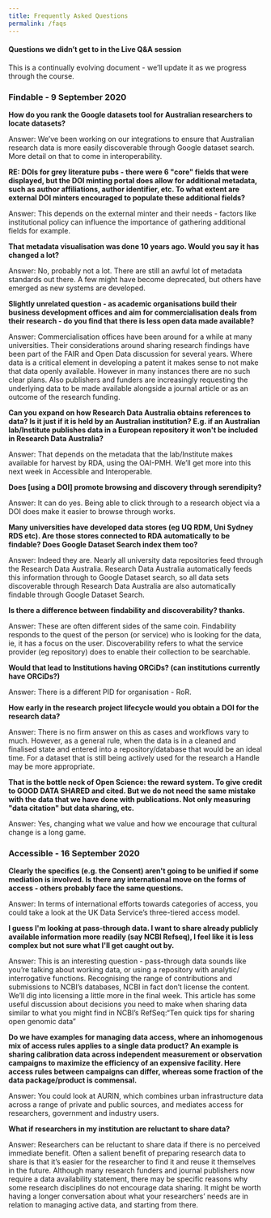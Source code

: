 ```yaml
---
title: Frequently Asked Questions
permalink: /faqs
---
```


#### Questions we didn’t get to in the Live Q&A session

This is a continually evolving document - we’ll update it as we progress through the course.

### Findable - 9 September 2020

**How do you rank the Google datasets tool for Australian researchers to locate datasets?**

Answer: We’ve been working on our integrations to ensure that Australian research data is more easily discoverable through Google dataset search. More detail on that to come in interoperability. 

**RE: DOIs for grey literature pubs - there were 6 "core" fields that were displayed, but the DOI minting portal does allow for additional metadata, such as author affiliations, author identifier, etc. To what extent are external DOI minters encouraged to populate these additional fields?**

Answer: This depends on the external minter and their needs - factors like institutional policy can influence the importance of gathering additional fields for example. 

**That metadata visualisation was done 10 years ago. Would you say it has changed a lot?**

Answer: No, probably not a lot. There are still an awful lot of metadata standards out there. A few might have become deprecated, but others have emerged as new systems are developed.

**Slightly unrelated question - as academic organisations build their business development offices and aim for commercialisation deals from their research - do you find that there is less open data made available?**

Answer: Commercialisation offices have been around for a while at many universities. Their considerations around sharing research findings have been part of the FAIR and Open Data discussion for several years. Where data is a critical element in developing a patent it makes sense to not make that data openly available. However in many instances there are no such clear plans. Also publishers and funders are increasingly requesting the underlying data to be made available alongside a journal article or as an outcome of the research funding.

**Can you expand on how Research Data Australia obtains references to data? Is it just if it is held by an Australian institution? E.g. if an Australian lab/Institute publishes data in a European repository it won't be included in Research Data Australia?**

Answer: That depends on the metadata that the lab/Institute makes available for harvest by RDA, using the OAI-PMH. We’ll get more into this next week in Accessible and Interoperable.  

**Does [using a DOI] promote browsing and discovery through serendipity?**

Answer: It can do yes. Being able to click through to a research object via a DOI does make it easier to browse through works.

**Many universities have developed data stores (eg UQ RDM, Uni Sydney RDS etc). Are those stores connected to RDA automatically to be findable? Does Google Dataset Search index them too?**

Answer: Indeed they are. Nearly all university data repositories feed through the Research Data Australia. Research Data Australia automatically feeds this information through to Google Dataset search, so all data sets discoverable through Research Data Australia are also automatically findable through Google Dataset Search.

**Is there a difference between findability and discoverability? thanks.**

Answer: These are often different sides of the same coin. Findability responds to the quest of the person (or service) who is looking for the data, ie, it has a focus on the user. Discoverability refers to what the service provider (eg repository) does to enable their collection to be searchable.

**Would that lead to Institutions having ORCiDs? (can institutions currently have ORCiDs?)**

Answer: There is a different PID for organisation - RoR.  

**How early in the research project lifecycle would you obtain a DOI for the research data?**

Answer: There is no firm answer on this as cases and workflows vary to much. However, as a general rule, when the data is in a cleaned and finalised state and  entered into a repository/database that would be an ideal time. 
For a dataset that is still being actively used for the research a Handle may be more appropriate. 

**That is the bottle neck of Open Science: the reward system. To give credit to GOOD DATA SHARED and cited. But we do not need the same mistake with the data that we have done with publications. Not only measuring "data citation" but data sharing, etc.**

Answer: Yes, changing what we value and how we encourage that cultural change is a long game. 

### Accessible - 16 September 2020

**Clearly the specifics (e.g. the Consent) aren't going to be unified if some mediation is involved. Is there any international move on the forms of access - others probably face the same questions.**

Answer: In terms of international efforts towards categories of access, you could take a look at the UK Data Service’s three-tiered access model.

**I guess I'm looking at pass-through data. I want to share already publicly available information more readily (say NCBI Refseq), I feel like it is less complex but not sure what I'll get caught out by.**

Answer: This is an interesting question - pass-through data sounds like you’re talking about working data, or using a repository with analytic/ interrogative functions. Recognising the range of contributions and submissions to NCBI’s databases, NCBI in fact don’t license the content. We’ll dig into licensing a little more in the final week. This article has some useful discussion about decisions you need to make when sharing data similar to what you might find in NCBI’s RefSeq:“Ten quick tips for sharing open genomic data” 

**Do we have examples for managing data access, where an inhomogenous mix of access rules applies to a single data product? An example is sharing calibration data across independent measurement or observation campaigns to maximize the efficiency of an expensive facility. Here access rules between campaigns can differ, whereas some fraction of the data package/product is commensal.**

Answer: You could look at AURIN, which combines urban infrastructure data across a range of private and public sources, and mediates access for researchers, government and industry users. 

**What if researchers in my institution are reluctant to share data?**

Answer: Researchers can be reluctant to share data if there is no perceived immediate benefit. Often a salient benefit of preparing research data to share is that it’s easier for the researcher to find it and reuse it themselves in the future. Although many research funders and journal publishers now require a data availability statement, there may be specific reasons why some research disciplines do not encourage data sharing. It might be worth having a longer conversation about what your researchers’ needs are in relation to managing active data, and starting from there.